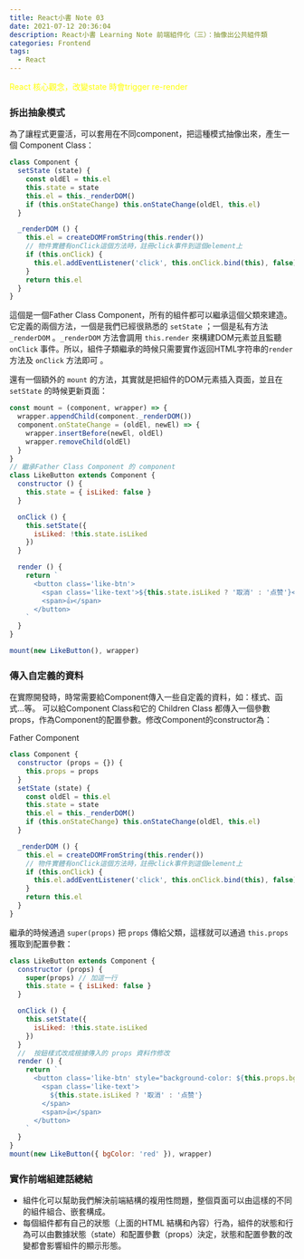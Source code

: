 ```yaml
---
title: React小書 Note 03
date: 2021-07-12 20:36:04
description: React小書 Learning Note 前端組件化（三）：抽像出公共組件類
categories: Frontend
tags: 
  - React
---
```


<font color="yellow" >React 核心觀念，改變state 時會trigger re-render </font>
### 拆出抽象模式
為了讓程式更靈活，可以套用在不同component，把這種模式抽像出來，產生一個 Component Class：

``` js
class Component {
  setState (state) {
    const oldEl = this.el
    this.state = state
    this.el = this._renderDOM()
    if (this.onStateChange) this.onStateChange(oldEl, this.el)
  }

  _renderDOM () {
    this.el = createDOMFromString(this.render())
    // 物件實體有onClick這個方法時，註冊click事件到這個element上
    if (this.onClick) {
      this.el.addEventListener('click', this.onClick.bind(this), false)
    }
    return this.el
  }
}
```
這個是一個Father Class Component，所有的組件都可以繼承這個父類來建造。它定義的兩個方法，一個是我們已經很熟悉的 `setState` ；一個是私有方法 `_renderDOM` 。`_renderDOM` 方法會調用 `this.render` 來構建DOM元素並且監聽 `onClick` 事件。所以，組件子類繼承的時候只需要實作返回HTML字符串的`render` 方法及 `onClick` 方法即可 。

還有一個額外的 `mount` 的方法，其實就是把組件的DOM元素插入頁面，並且在 `setState` 的時候更新頁面：
``` js
const mount = (component, wrapper) => {
  wrapper.appendChild(component._renderDOM())
  component.onStateChange = (oldEl, newEl) => {
    wrapper.insertBefore(newEl, oldEl)
    wrapper.removeChild(oldEl)
  }
} 
// 繼承Father Class Component 的 component
class LikeButton extends Component {
  constructor () {
    this.state = { isLiked: false }
  }

  onClick () {
    this.setState({
      isLiked: !this.state.isLiked
    })
  }

  render () {
    return `
      <button class='like-btn'>
        <span class='like-text'>${this.state.isLiked ? '取消' : '点赞'}</span>
        <span>👍</span>
      </button>
    `
  }
}

mount(new LikeButton(), wrapper)
```
### 傳入自定義的資料
在實際開發時，時常需要給Component傳入一些自定義的資料，如：樣式、函式...等。
可以給Component Class和它的 Children Class 都傳入一個參數props，作為Component的配置參數。修改Component的constructor為：

Father Component
``` js
class Component {
  constructor (props = {}) {
    this.props = props
  }
  setState (state) {
    const oldEl = this.el
    this.state = state
    this.el = this._renderDOM()
    if (this.onStateChange) this.onStateChange(oldEl, this.el)
  }

  _renderDOM () {
    this.el = createDOMFromString(this.render())
    // 物件實體有onClick這個方法時，註冊click事件到這個element上
    if (this.onClick) {
      this.el.addEventListener('click', this.onClick.bind(this), false)
    }
    return this.el
  }
}
```
繼承的時候通過 `super(props)` 把 `props` 傳給父類，這樣就可以通過 `this.props` 獲取到配置參數：
``` js
class LikeButton extends Component {
  constructor (props) {
    super(props) // 加這一行
    this.state = { isLiked: false }
  }

  onClick () {
    this.setState({
      isLiked: !this.state.isLiked
    })
  }
  //  按鈕樣式改成根據傳入的 props 資料作修改
  render () {
    return `
      <button class='like-btn' style="background-color: ${this.props.bgColor}">
        <span class='like-text'>
          ${this.state.isLiked ? '取消' : '点赞'}
        </span>
        <span>👍</span>
      </button>
    `
  }
}
mount(new LikeButton({ bgColor: 'red' }), wrapper)
```

### 實作前端組建話總結
* 組件化可以幫助我們解決前端結構的複用性問題，整個頁面可以由這樣的不同的組件組合、嵌套構成。
* 每個組件都有自己的狀態（上面的HTML 結構和內容）行為，組件的狀態和行為可以由數據狀態（state）和配置參數（props）決定，狀態和配置參數的改變都會影響組件的顯示形態。